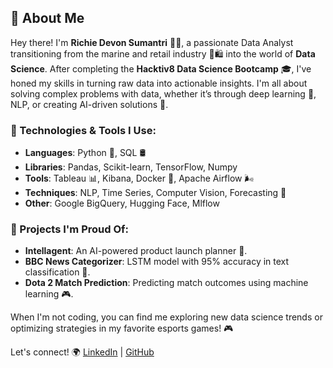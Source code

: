 ## 👋 About Me

Hey there! I'm **Richie Devon Sumantri** 👨‍💻, a passionate Data Analyst transitioning from the marine and retail industry 🌊🛍️ into the world of **Data Science**. After completing the **Hacktiv8 Data Science Bootcamp** 🎓, I've honed my skills in turning raw data into actionable insights. I'm all about solving complex problems with data, whether it’s through deep learning 🧠, NLP, or creating AI-driven solutions 🤖.

### 🔧 Technologies & Tools I Use:
- **Languages**: Python 🐍, SQL 🛢️
- **Libraries**: Pandas, Scikit-learn, TensorFlow, Numpy
- **Tools**: Tableau 📊, Kibana, Docker 🐳, Apache Airflow 🌬️
- **Techniques**: NLP, Time Series, Computer Vision, Forecasting 🔮
- **Other**: Google BigQuery, Hugging Face, Mlflow

### 🌟 Projects I'm Proud Of:
- **Intellagent**: An AI-powered product launch planner 🚀.
- **BBC News Categorizer**: LSTM model with 95% accuracy in text classification 📰.
- **Dota 2 Match Prediction**: Predicting match outcomes using machine learning 🎮.

When I'm not coding, you can find me exploring new data science trends or optimizing strategies in my favorite esports games! 🎮

Let's connect! 🌍
[LinkedIn](https://www.linkedin.com/in/richie-devon-sumantri-305456324) | [GitHub](https://github.com/RichieDevon53)
